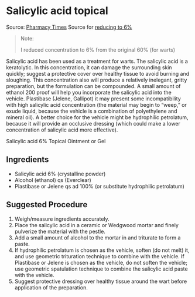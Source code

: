 # Salicylic acid topical

Source: [Pharmacy Times](https://www.pharmacytimes.com/view/compounding-0310)
Source for [reducing to 6%](https://www.medscape.com/viewarticle/495745?form=fpf)

> Note:
>
> I reduced concentration to 6% from the original 60% (for warts)

Salicylic acid has been used as a treatment for warts. The salicylic acid is a keratolytic. In this concentration, it can damage the surrounding skin quickly; suggest a protective cover over healthy tissue to avoid burning and sloughing. This concentration also will produce a relatively inelegant, gritty preparation, but the formulation can be compounded. A small amount of ethanol 200 proof will help you incorporate the salicylic acid into the vehicle. Plastibase (Jelene, Gallipot) it may present some incompatibility with high salicylic acid concentration (the material may begin to “weep,” or exude liquid, because the vehicle is a combination of polyethylene and mineral oil). A better choice for the vehicle might be hydrophilic petrolatum, because it will provide an occlusive dressing (which could make a lower concentration of salicylic acid more effective).

Salicylic acid 6% Topical Ointment or Gel

## Ingredients

- Salicylic acid 6% (crystalline powder)
- Alcohol (ethanol) qs (Everclear)
- Plastibase or Jelene qs ad 100% (or substitute hydrophilic petrolatum)

## Suggested Procedure

1. Weigh/measure ingredients accurately.
2. Place the salicylic acid in a ceramic or Wedgwood mortar and finely pulverize the material with the pestle.
3. Add a small amount of alcohol to the mortar in and triturate to form a paste.
4. If hydrophilic petrolatum is chosen as the vehicle, soften (do not melt) it, and use geometric trituration technique to combine with the vehicle. If Plastibase or Jelene is chosen as the vehicle, do not soften the vehicle; use geometric spatulation technique to combine the salicylic acid paste with the vehicle.
5. Suggest protective dressing over healthy tissue around the wart before application of the preparation.
